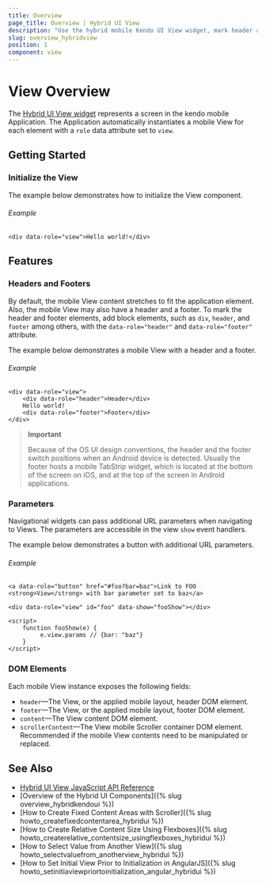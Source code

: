 ```yaml
---
title: Overview
page_title: Overview | Hybrid UI View
description: "Use the hybrid mobile Kendo UI View widget, mark header and footer elements, and view parameters of navigational widgets and DOM elements."
slug: overview_hybridview
position: 1
component: view
---
```


# View Overview

The [Hybrid UI View widget](http://demos.telerik.com/kendo-ui/m/index#mobile-view/index) represents a screen in the kendo mobile Application. The Application automatically instantiates a mobile View for each element with a `role` data attribute set to `view`.

## Getting Started

### Initialize the View

The example below demonstrates how to initialize the View component.

###### Example

    <div data-role="view">Hello world!</div>

## Features

### Headers and Footers

By default, the mobile View content stretches to fit the application element. Also, the mobile View may also have a header and a footer. To mark the header and footer elements, add block elements, such as `div`, `header`, and `footer` among others, with the `data-role="header"` and `data-role="footer"` attribute.

The example below demonstrates a mobile View with a header and a footer.

###### Example

    <div data-role="view">
        <div data-role="header">Header</div>
        Hello world!
        <div data-role="footer">Footer</div>
    </div>

> **Important**
>
> Because of the OS UI design conventions, the header and the footer switch positions when an Android device is detected. Usually the footer hosts a mobile TabStrip widget, which is located at the bottom of the screen on iOS, and at the top of the screen in Android applications.

### Parameters

Navigational widgets can pass additional URL parameters when navigating to Views. The parameters are accessible in the  view `show` event handlers.

The example below demonstrates a button with additional URL parameters.

###### Example

    <a data-role="button" href="#foo?bar=baz">Link to FOO <strong>View</strong> with bar parameter set to baz</a>

    <div data-role="view" id="foo" data-show="fooShow"></div>

    <script>
        function fooShow(e) {
             e.view.params // {bar: "baz"}
        }
    </script>

### DOM Elements

Each mobile View instance exposes the following fields:

* `header`&mdash;The View, or the applied mobile layout, header DOM element.
* `footer`&mdash;The View, or the applied mobile layout, footer DOM element.
* `content`&mdash;The View content DOM element.
* `scrollerContent`&mdash;The View mobile Scroller container DOM element. Recommended if the mobile View contents need to be manipulated or replaced.

## See Also

* [Hybrid UI View JavaScript API Reference](/api/javascript/mobile/ui/view)
* [Overview of the Hybrid UI Components]({% slug overview_hybridkendoui %})
* [How to Create Fixed Content Areas with Scroller]({% slug howto_createfixedcontentarea_hybridui %})
* [How to Create Relative Content Size Using Flexboxes]({% slug howto_createrelative_contentsize_usingflexboxes_hybridui %})
* [How to Select Value from Another View]({% slug howto_selectvaluefrom_anotherview_hybridui %})
* [How to Set Initial View Prior to Initialization in AngularJS]({% slug howto_setinitiaviewpriortoinitialization_angular_hybridui %})
